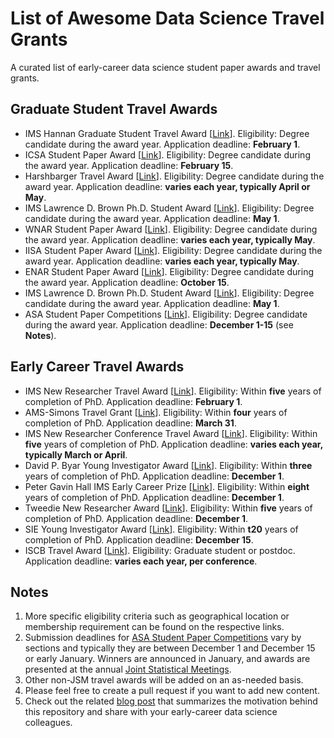 # List of Awesome Data Science Travel Grants 

A curated list of early-career data science student paper awards and travel grants. 

## Graduate Student Travel Awards

- IMS ​Hannan Graduate Student Travel Award [[Link](https://imstat.org/ims-awards/ims-hannan-graduate-student-travel-award/)]. Eligibility: Degree candidate during the award year. Application deadline: **February 1**.
- ICSA Student Paper Award [[Link](https://www.icsa.org/awards/icsa-awards-and-honors/)]. Eligibility: Degree candidate during the award year.  Application deadline: **February 15**.
- Harshbarger Travel Award [[Link](https://www.srcos.org/travel-award-application/)]. Eligibility: Degree candidate during the award year.  Application deadline: **varies each year, typically April or May**.
- IMS Lawrence D. Brown Ph.D. Student Award [[Link](https://imstat.org/ims-awards/ims-lawrence-d-brown-ph-d-student-award/)]. Eligibility: Degree candidate during the award year. Application deadline: **May 1**.
- WNAR Student Paper Award [[Link](http://www.wnar.org/Student-Competition)]. Eligibility: Degree candidate during the award year. Application deadline: **varies each year, typically May**.
- IISA Student Paper Award [[Link](https://intindstat.org/spc)]. Eligibility: Degree candidate during the award year. Application deadline: **varies each year, typically May**.
- ENAR Student Paper Award [[Link](https://www.enar.org/meetings/StudentPaperAwards/)]. Eligibility: Degree candidate during the award year. Application deadline: **October 15**.
- IMS Lawrence D. Brown Ph.D. Student Award [[Link](https://imstat.org/ims-awards/ims-lawrence-d-brown-ph-d-student-award/)]. Eligibility: Degree candidate during the award year. Application deadline: **May 1**.
- ASA Student Paper Competitions [[Link](https://www.amstat.org/ASA/Your-Career/Student-Paper-Competitions.aspx)]. Eligibility: Degree candidate during the award year. Application deadline: **December 1-15** (see **Notes**).

## **Early Career Travel Awards**

- IMS New Researcher Travel Award [[Link](https://imstat.org/ims-awards/ims-new-researcher-travel-award/)]. Eligibility: Within **five** years of completion of PhD. Application deadline: **February 1**.
- AMS-Simons Travel Grant [[Link](http://www.ams.org/programs/travel-grants/AMS-SimonsTG)]. Eligibility: Within **four** years of completion of PhD. Application deadline: **March 31**.
- IMS New Researcher Conference Travel Award [[Link](http://groups.imstat.org/newresearchers/conferences/nrc.html)]. Eligibility: Within **five** years of completion of PhD. Application deadline: **varies each year, typically March or April**.
- David P. Byar Young Investigator Award [[Link](https://community.amstat.org/biometricsbiom/award/byaraward)]. Eligibility: Within **three**  years of completion of PhD. Application deadline: **December 1**.
- Peter Gavin Hall IMS Early Career Prize [[Link](https://imstat.org/ims-awards/peter-gavin-hall-ims-early-career-prize/)]. Eligibility: Within **eight** years of completion of PhD. Application deadline: **December 1**.
- Tweedie New Researcher Award [[Link](https://imstat.org/ims-awards/tweedie-new-researcher-award/)]. Eligibility: Within **five** years of completion of PhD. Application deadline: **December 1**.
- SIE Young Investigator Award [[Link](https://community.amstat.org/sie/awards)]. Eligibility: Within **t20** years of completion of PhD. Application deadline: **December 15**.
- ISCB Travel Award [[Link](https://www.iscb.org/iscb-conference-travel-fellowships)]. Eligibility: Graduate student or postdoc. Application deadline: **varies each year, per conference**.


## **Notes**

1. More specific eligibility criteria such as geographical location or membership requirement can be found on the respective links.
2. Submission deadlines for [ASA Student Paper Competitions](https://www.amstat.org/ASA/Your-Career/Student-Paper-Competitions.aspx) vary by sections and typically they are between December 1 and December 15 or early January. Winners are announced in January, and awards are presented at the annual [Joint Statistical Meetings](https://www.amstat.org/ASA/Meetings/Joint-Statistical-Meetings.aspx).
3. Other non-JSM travel awards will be added on an as-needed basis.
4. Please feel free to create a pull request if you want to add new content.
5. Check out the related [blog post](http://himelmallick.github.io/post/travel_grant_resource/) that summarizes the motivation behind this repository and share with your early-career data science colleagues.
